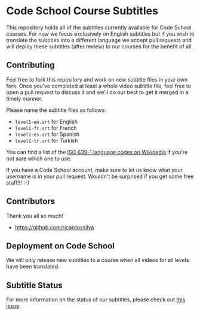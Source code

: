 # Code School Course Subtitles

This repository holds all of the subtitles currently available for Code School courses.
For now we focus exclusively on English subtitles but if you wish to translate the
subtitles into a different language we accept pull requests and will deploy these
subtitles (after review) to our courses for the benefit of all.

## Contributing
Feel free to fork this repository and work on new subtitle files in your own fork.
Once you've completed at least a whole video subtitle file, feel free to open a pull
request to discuss it and we'll do our best to get it merged in a timely manner.

Please name the subtitle files as follows:
- `level1-en.srt` for English
- `level1-fr.srt` for French
- `level1-es.srt` for Spanish
- `level1-tr.srt` for Turkish

You can find a list of the [ISO 639-1 language codes on Wikipedia](http://en.wikipedia.org/wiki/List_of_ISO_639-1_codes) if you're not sure
which one to use.

If you have a Code School account, make sure to let us know what your username is in
your pull request. Wouldn't be surprised if you get some free stuff!!! :-)

## Contributors

Thank you all so much!

- https://github.com/ricardovsilva

## Deployment on Code School
We will only release new subtitles to a course when all videos for all levels have
been translated.

## Subtitle Status
For more information on the status of our subtitles, please check out [this issue](https://github.com/codeschool/subtitles/issues/9).
